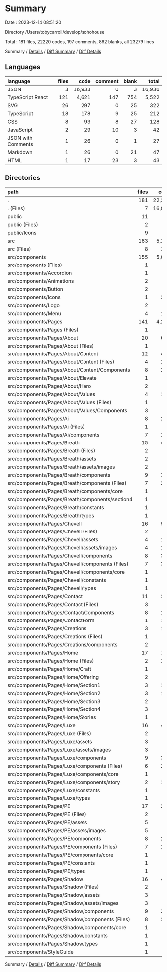 # Summary

Date : 2023-12-14 08:51:20

Directory /Users/tobycarroll/develop/sohohouse

Total : 181 files,  22220 codes, 197 comments, 862 blanks, all 23279 lines

Summary / [Details](details.md) / [Diff Summary](diff.md) / [Diff Details](diff-details.md)

## Languages
| language | files | code | comment | blank | total |
| :--- | ---: | ---: | ---: | ---: | ---: |
| JSON | 3 | 16,933 | 0 | 3 | 16,936 |
| TypeScript React | 121 | 4,621 | 147 | 754 | 5,522 |
| SVG | 26 | 297 | 0 | 25 | 322 |
| TypeScript | 18 | 178 | 9 | 25 | 212 |
| CSS | 8 | 93 | 8 | 27 | 128 |
| JavaScript | 2 | 29 | 10 | 3 | 42 |
| JSON with Comments | 1 | 26 | 0 | 1 | 27 |
| Markdown | 1 | 26 | 0 | 21 | 47 |
| HTML | 1 | 17 | 23 | 3 | 43 |

## Directories
| path | files | code | comment | blank | total |
| :--- | ---: | ---: | ---: | ---: | ---: |
| . | 181 | 22,220 | 197 | 862 | 23,279 |
| . (Files) | 7 | 16,990 | 13 | 27 | 17,030 |
| public | 11 | 80 | 23 | 13 | 116 |
| public (Files) | 2 | 42 | 23 | 4 | 69 |
| public/Icons | 9 | 38 | 0 | 9 | 47 |
| src | 163 | 5,150 | 161 | 822 | 6,133 |
| src (Files) | 8 | 113 | 10 | 29 | 152 |
| src/components | 155 | 5,037 | 151 | 793 | 5,981 |
| src/components (Files) | 1 | 10 | 0 | 5 | 15 |
| src/components/Accordion | 1 | 68 | 0 | 8 | 76 |
| src/components/Animations | 2 | 71 | 0 | 10 | 81 |
| src/components/Button | 2 | 72 | 1 | 11 | 84 |
| src/components/Icons | 1 | 244 | 0 | 10 | 254 |
| src/components/Logo | 2 | 14 | 0 | 2 | 16 |
| src/components/Menu | 4 | 185 | 0 | 21 | 206 |
| src/components/Pages | 141 | 4,281 | 146 | 723 | 5,150 |
| src/components/Pages (Files) | 1 | 20 | 0 | 5 | 25 |
| src/components/Pages/About | 20 | 667 | 5 | 105 | 777 |
| src/components/Pages/About (Files) | 1 | 33 | 0 | 5 | 38 |
| src/components/Pages/About/Content | 12 | 402 | 0 | 53 | 455 |
| src/components/Pages/About/Content (Files) | 4 | 170 | 0 | 23 | 193 |
| src/components/Pages/About/Content/Components | 8 | 232 | 0 | 30 | 262 |
| src/components/Pages/About/Elevate | 1 | 32 | 0 | 7 | 39 |
| src/components/Pages/About/Hero | 2 | 51 | 4 | 13 | 68 |
| src/components/Pages/About/Values | 4 | 149 | 1 | 27 | 177 |
| src/components/Pages/About/Values (Files) | 1 | 52 | 0 | 7 | 59 |
| src/components/Pages/About/Values/Components | 3 | 97 | 1 | 20 | 118 |
| src/components/Pages/Ai | 8 | 208 | 8 | 51 | 267 |
| src/components/Pages/Ai (Files) | 1 | 27 | 0 | 5 | 32 |
| src/components/Pages/Ai/components | 7 | 181 | 8 | 46 | 235 |
| src/components/Pages/Breath | 15 | 494 | 15 | 71 | 580 |
| src/components/Pages/Breath (Files) | 2 | 39 | 0 | 6 | 45 |
| src/components/Pages/Breath/assets | 2 | 52 | 0 | 2 | 54 |
| src/components/Pages/Breath/assets/images | 2 | 52 | 0 | 2 | 54 |
| src/components/Pages/Breath/components | 9 | 394 | 15 | 63 | 472 |
| src/components/Pages/Breath/components (Files) | 7 | 287 | 15 | 55 | 357 |
| src/components/Pages/Breath/components/core | 1 | 42 | 0 | 3 | 45 |
| src/components/Pages/Breath/components/section4 | 1 | 65 | 0 | 5 | 70 |
| src/components/Pages/Breath/constants | 1 | 8 | 0 | 0 | 8 |
| src/components/Pages/Breath/types | 1 | 1 | 0 | 0 | 1 |
| src/components/Pages/Chevell | 16 | 531 | 20 | 60 | 611 |
| src/components/Pages/Chevell (Files) | 2 | 43 | 0 | 5 | 48 |
| src/components/Pages/Chevell/assets | 4 | 104 | 0 | 4 | 108 |
| src/components/Pages/Chevell/assets/images | 4 | 104 | 0 | 4 | 108 |
| src/components/Pages/Chevell/components | 8 | 377 | 20 | 51 | 448 |
| src/components/Pages/Chevell/components (Files) | 7 | 336 | 20 | 48 | 404 |
| src/components/Pages/Chevell/components/core | 1 | 41 | 0 | 3 | 44 |
| src/components/Pages/Chevell/constants | 1 | 6 | 0 | 0 | 6 |
| src/components/Pages/Chevell/types | 1 | 1 | 0 | 0 | 1 |
| src/components/Pages/Contact | 11 | 226 | 9 | 44 | 279 |
| src/components/Pages/Contact (Files) | 3 | 75 | 6 | 12 | 93 |
| src/components/Pages/Contact/Components | 8 | 151 | 3 | 32 | 186 |
| src/components/Pages/ContactForm | 1 | 134 | 5 | 12 | 151 |
| src/components/Pages/Creations | 3 | 111 | 1 | 14 | 126 |
| src/components/Pages/Creations (Files) | 1 | 35 | 1 | 6 | 42 |
| src/components/Pages/Creations/components | 2 | 76 | 0 | 8 | 84 |
| src/components/Pages/Home | 17 | 726 | 32 | 117 | 875 |
| src/components/Pages/Home (Files) | 2 | 135 | 5 | 20 | 160 |
| src/components/Pages/Home/Craft | 1 | 32 | 0 | 7 | 39 |
| src/components/Pages/Home/Offering | 2 | 80 | 4 | 16 | 100 |
| src/components/Pages/Home/Section1 | 3 | 145 | 5 | 18 | 168 |
| src/components/Pages/Home/Section2 | 3 | 134 | 13 | 16 | 163 |
| src/components/Pages/Home/Section3 | 2 | 79 | 5 | 9 | 93 |
| src/components/Pages/Home/Section4 | 3 | 89 | 0 | 24 | 113 |
| src/components/Pages/Home/Stories | 1 | 32 | 0 | 7 | 39 |
| src/components/Pages/Luxe | 16 | 458 | 24 | 102 | 584 |
| src/components/Pages/Luxe (Files) | 2 | 35 | 0 | 7 | 42 |
| src/components/Pages/Luxe/assets | 3 | 24 | 0 | 3 | 27 |
| src/components/Pages/Luxe/assets/images | 3 | 24 | 0 | 3 | 27 |
| src/components/Pages/Luxe/components | 9 | 392 | 24 | 92 | 508 |
| src/components/Pages/Luxe/components (Files) | 6 | 248 | 19 | 66 | 333 |
| src/components/Pages/Luxe/components/core | 1 | 43 | 0 | 3 | 46 |
| src/components/Pages/Luxe/components/story | 2 | 101 | 5 | 23 | 129 |
| src/components/Pages/Luxe/constants | 1 | 6 | 0 | 0 | 6 |
| src/components/Pages/Luxe/types | 1 | 1 | 0 | 0 | 1 |
| src/components/Pages/PE | 17 | 288 | 14 | 65 | 367 |
| src/components/Pages/PE (Files) | 2 | 47 | 0 | 9 | 56 |
| src/components/Pages/PE/assets | 5 | 34 | 0 | 4 | 38 |
| src/components/Pages/PE/assets/images | 5 | 34 | 0 | 4 | 38 |
| src/components/Pages/PE/components | 8 | 200 | 14 | 51 | 265 |
| src/components/Pages/PE/components (Files) | 7 | 158 | 14 | 48 | 220 |
| src/components/Pages/PE/components/core | 1 | 42 | 0 | 3 | 45 |
| src/components/Pages/PE/constants | 1 | 6 | 0 | 1 | 7 |
| src/components/Pages/PE/types | 1 | 1 | 0 | 0 | 1 |
| src/components/Pages/Shadow | 16 | 418 | 13 | 77 | 508 |
| src/components/Pages/Shadow (Files) | 2 | 39 | 0 | 6 | 45 |
| src/components/Pages/Shadow/assets | 3 | 45 | 0 | 3 | 48 |
| src/components/Pages/Shadow/assets/images | 3 | 45 | 0 | 3 | 48 |
| src/components/Pages/Shadow/components | 9 | 325 | 13 | 68 | 406 |
| src/components/Pages/Shadow/components (Files) | 8 | 283 | 13 | 65 | 361 |
| src/components/Pages/Shadow/components/core | 1 | 42 | 0 | 3 | 45 |
| src/components/Pages/Shadow/constants | 1 | 8 | 0 | 0 | 8 |
| src/components/Pages/Shadow/types | 1 | 1 | 0 | 0 | 1 |
| src/components/StyleGuide | 1 | 92 | 4 | 3 | 99 |

Summary / [Details](details.md) / [Diff Summary](diff.md) / [Diff Details](diff-details.md)